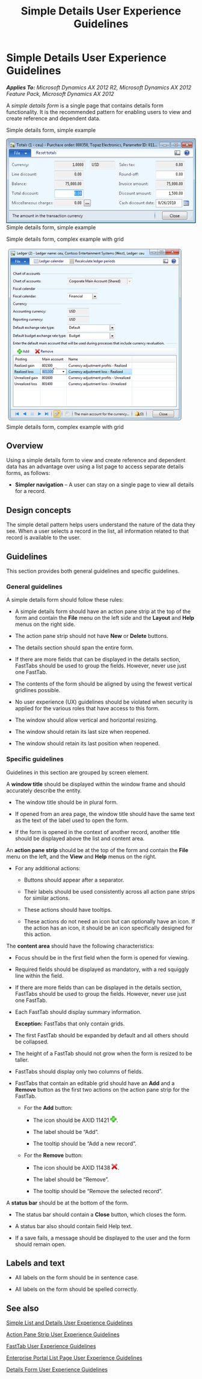 ﻿---
title: Simple Details User Experience Guidelines
TOCTitle: Simple Details
ms:assetid: 01a9b5ad-b95f-4049-bfa1-71af0bdf3b36
ms:mtpsurl: https://msdn.microsoft.com/en-us/library/Gg853299(v=AX.60)
ms:contentKeyID: 35267887
ms.date: 11/07/2012
mtps_version: v=AX.60
---

# Simple Details User Experience Guidelines 


_**Applies To:** Microsoft Dynamics AX 2012 R2, Microsoft Dynamics AX 2012 Feature Pack, Microsoft Dynamics AX 2012_

A *simple details form* is a single page that contains details form functionality. It is the recommended pattern for enabling users to view and create reference and dependent data.

Simple details form, simple example

  
![Simple details form, simple example](images/Gg853299.SimpleDetails_01(AX.60).png "Simple details form, simple example")Simple details form, simple example

Simple details form, complex example with grid

  
![Simple details form, complex example with grid](images/Gg853299.SimpleDetails_02(AX.60).png "Simple details form, complex example with grid")Simple details form, complex example with grid

## Overview

Using a simple details form to view and create reference and dependent data has an advantage over using a list page to access separate details forms, as follows:

  - **Simpler navigation** – A user can stay on a single page to view all details for a record.

## Design concepts

The simple detail pattern helps users understand the nature of the data they see. When a user selects a record in the list, all information related to that record is available to the user.

## Guidelines

This section provides both general guidelines and specific guidelines.

### General guidelines

A simple details form should follow these rules:

  - A simple details form should have an action pane strip at the top of the form and contain the **File** menu on the left side and the **Layout** and **Help** menus on the right side.

  - The action pane strip should not have **New** or **Delete** buttons.

  - The details section should span the entire form.

  - If there are more fields that can be displayed in the details section, FastTabs should be used to group the fields. However, never use just one FastTab.

  - The contents of the form should be aligned by using the fewest vertical gridlines possible.

  - No user experience (UX) guidelines should be violated when security is applied for the various roles that have access to this form.

  - The window should allow vertical and horizontal resizing.

  - The window should retain its last size when reopened.

  - The window should retain its last position when reopened.

### Specific guidelines

Guidelines in this section are grouped by screen element.

A **window title** should be displayed within the window frame and should accurately describe the entity.

  - The window title should be in plural form.

  - If opened from an area page, the window title should have the same text as the text of the label used to open the form.

  - If the form is opened in the context of another record, another title should be displayed above the list and content area.

An **action pane strip** should be at the top of the form and contain the **File** menu on the left, and the **View** and **Help** menus on the right.

  - For any additional actions:
    
      - Buttons should appear after a separator.
    
      - Their labels should be used consistently across all action pane strips for similar actions.
    
      - These actions should have tooltips.
    
      - These actions do not need an icon but can optionally have an icon. If the action has an icon, it should be an icon specifically designed for this action.

The **content area** should have the following characteristics:

  - Focus should be in the first field when the form is opened for viewing.

  - Required fields should be displayed as mandatory, with a red squiggly line within the field.

  - If there are more fields than can be displayed in the details section, FastTabs should be used to group the fields. However, never use just one FastTab.

  - Each FastTab should display summary information.
    
    **Exception:** FastTabs that only contain grids.

  - The first FastTab should be expanded by default and all others should be collapsed.

  - The height of a FastTab should not grow when the form is resized to be taller.

  - FastTabs should display only two columns of fields.

  - FastTabs that contain an editable grid should have an **Add** and a **Remove** button as the first two actions on the action pane strip for the FastTab.
    
      - For the **Add** button:
        
          - The icon should be AXID 11421 ![AXID 11421](images/Gg886581.AXID11421(AddGeneric)16x16(AX.60).png "AXID 11421").
        
          - The label should be “Add”.
        
          - The tooltip should be “Add a new record”.
    
      - For the **Remove** button:
        
          - The icon should be AXID 11438 ![AXID 11438](images/Gg886581.AXID11438(RemoveGeneric)16x16(AX.60).png "AXID 11438").
        
          - The label should be “Remove”.
        
          - The tooltip should be “Remove the selected record”.

A **status bar** should be at the bottom of the form.

  - The status bar should contain a **Close** button, which closes the form.

  - A status bar also should contain field Help text.

  - If a save fails, a message should be displayed to the user and the form should remain open.

## Labels and text

  - All labels on the form should be in sentence case.

  - All labels on the form should be spelled correctly.

## See also

[Simple List and Details User Experience Guidelines](simple-list-and-details-user-experience-guidelines.md)

[Action Pane Strip User Experience Guidelines](action-pane-strip-user-experience-guidelines.md)

[FastTab User Experience Guidelines](fasttab-user-experience-guidelines.md)

[Enterprise Portal List Page User Experience Guidelines](enterprise-portal-list-page-user-experience-guidelines.md)

[Details Form User Experience Guidelines](details-form-user-experience-guidelines.md)

